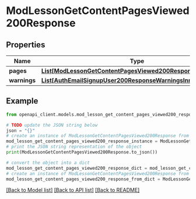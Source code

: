 # ModLessonGetContentPagesViewed200Response


## Properties

Name | Type | Description | Notes
------------ | ------------- | ------------- | -------------
**pages** | [**List[ModLessonGetContentPagesViewed200ResponsePagesInner]**](ModLessonGetContentPagesViewed200ResponsePagesInner.md) |  | 
**warnings** | [**List[AuthEmailSignupUser200ResponseWarningsInner]**](AuthEmailSignupUser200ResponseWarningsInner.md) |  | [optional] 

## Example

```python
from openapi_client.models.mod_lesson_get_content_pages_viewed200_response import ModLessonGetContentPagesViewed200Response

# TODO update the JSON string below
json = "{}"
# create an instance of ModLessonGetContentPagesViewed200Response from a JSON string
mod_lesson_get_content_pages_viewed200_response_instance = ModLessonGetContentPagesViewed200Response.from_json(json)
# print the JSON string representation of the object
print(ModLessonGetContentPagesViewed200Response.to_json())

# convert the object into a dict
mod_lesson_get_content_pages_viewed200_response_dict = mod_lesson_get_content_pages_viewed200_response_instance.to_dict()
# create an instance of ModLessonGetContentPagesViewed200Response from a dict
mod_lesson_get_content_pages_viewed200_response_from_dict = ModLessonGetContentPagesViewed200Response.from_dict(mod_lesson_get_content_pages_viewed200_response_dict)
```
[[Back to Model list]](../README.md#documentation-for-models) [[Back to API list]](../README.md#documentation-for-api-endpoints) [[Back to README]](../README.md)


